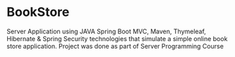 # BookStore
Server Application using JAVA Spring Boot MVC, Maven, Thymeleaf, Hibernate & Spring Security technologies that simulate a simple online book store application.
Project was done as part of Server Programming Course
